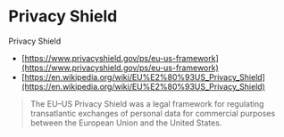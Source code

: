 # Privacy Shield

Privacy Shield

- [https://www.privacyshield.gov/ps/eu-us-framework](https://www.privacyshield.gov/ps/eu-us-framework)
- [https://en.wikipedia.org/wiki/EU%E2%80%93US_Privacy_Shield](https://en.wikipedia.org/wiki/EU%E2%80%93US_Privacy_Shield)

> The EU–US Privacy Shield was a legal framework for regulating transatlantic exchanges of personal data for commercial purposes between the European Union and the United States.
